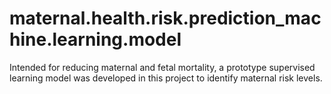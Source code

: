 # maternal.health.risk.prediction_machine.learning.model
Intended for reducing maternal and fetal mortality, a prototype supervised learning model was developed in this project to identify maternal risk levels.
